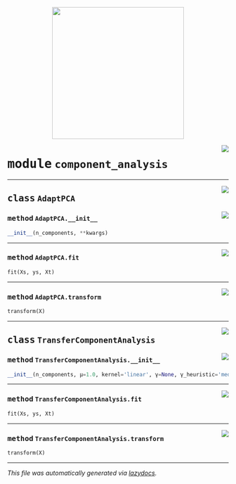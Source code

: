 <!-- markdownlint-disable -->

<p align="center">
  <img src="../assets/dadil.png" width="300"/>
</p>

<a href="../msda/component_analysis.py#L0"><img align="right" style="float:right;" src="https://img.shields.io/badge/-source-cccccc?style=flat-square"></a>

# <kbd>module</kbd> `component_analysis`






---

<a href="../msda/component_analysis.py#L10"><img align="right" style="float:right;" src="https://img.shields.io/badge/-source-cccccc?style=flat-square"></a>

## <kbd>class</kbd> `AdaptPCA`




<a href="../msda/component_analysis.py#L11"><img align="right" style="float:right;" src="https://img.shields.io/badge/-source-cccccc?style=flat-square"></a>

### <kbd>method</kbd> `AdaptPCA.__init__`

```python
__init__(n_components, **kwargs)
```








---

<a href="../msda/component_analysis.py#L14"><img align="right" style="float:right;" src="https://img.shields.io/badge/-source-cccccc?style=flat-square"></a>

### <kbd>method</kbd> `AdaptPCA.fit`

```python
fit(Xs, ys, Xt)
```





---

<a href="../msda/component_analysis.py#L20"><img align="right" style="float:right;" src="https://img.shields.io/badge/-source-cccccc?style=flat-square"></a>

### <kbd>method</kbd> `AdaptPCA.transform`

```python
transform(X)
```






---

<a href="../msda/component_analysis.py#L26"><img align="right" style="float:right;" src="https://img.shields.io/badge/-source-cccccc?style=flat-square"></a>

## <kbd>class</kbd> `TransferComponentAnalysis`




<a href="../msda/component_analysis.py#L27"><img align="right" style="float:right;" src="https://img.shields.io/badge/-source-cccccc?style=flat-square"></a>

### <kbd>method</kbd> `TransferComponentAnalysis.__init__`

```python
__init__(n_components, μ=1.0, kernel='linear', γ=None, γ_heuristic='median')
```








---

<a href="../msda/component_analysis.py#L48"><img align="right" style="float:right;" src="https://img.shields.io/badge/-source-cccccc?style=flat-square"></a>

### <kbd>method</kbd> `TransferComponentAnalysis.fit`

```python
fit(Xs, ys, Xt)
```





---

<a href="../msda/component_analysis.py#L89"><img align="right" style="float:right;" src="https://img.shields.io/badge/-source-cccccc?style=flat-square"></a>

### <kbd>method</kbd> `TransferComponentAnalysis.transform`

```python
transform(X)
```








---

_This file was automatically generated via [lazydocs](https://github.com/ml-tooling/lazydocs)._
